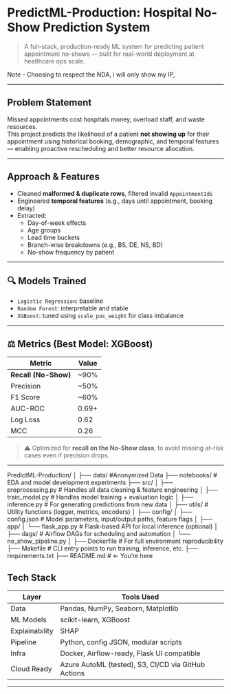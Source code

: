 # PredictML-Production: Hospital No-Show Prediction System

> A full-stack, production-ready ML system for predicting patient appointment no-shows — built for real-world deployment at healthcare ops scale.

Note - Choosing to respect the NDA, i will only show my IP,

---

## Problem Statement

Missed appointments cost hospitals money, overload staff, and waste resources.  
This project predicts the likelihood of a patient **not showing up** for their appointment using historical booking, demographic, and temporal features — enabling proactive rescheduling and better resource allocation.

---

## Approach & Features

- Cleaned **malformed & duplicate rows**, filtered invalid `AppointmentIds`
- Engineered **temporal features** (e.g., days until appointment, booking delay)
- Extracted:
  - Day-of-week effects
  - Age groups
  - Lead time buckets
  - Branch-wise breakdowns (e.g., BS, DE, NS, BD)
  - No-show frequency by patient

---

## 🔍 Models Trained

- `Logistic Regression`: baseline
- `Random Forest`: interpretable and stable
- `XGBoost`: tuned using `scale_pos_weight` for class imbalance

---

## ⚖️ Metrics (Best Model: XGBoost)

| Metric               | Value      |
|----------------------|------------|
| **Recall (No-Show)** | ~90%       |
| Precision            | ~50%       |
| F1 Score             | ~60%       |
| AUC-ROC              | 0.69+      |
| Log Loss             | 0.62       |
| MCC                  | 0.26       |

> ⚠️ Optimized for **recall on the No-Show class**, to avoid missing at-risk cases even if precision drops.

---

PredictML-Production/
│
├── data/                      #Anonymized Data
├── notebooks/                 # EDA and model development experiments
├── src/
│   ├── preprocessing.py        # Handles all data cleaning & feature engineering
│   ├── train_model.py          # Handles model training + evaluation logic
│   ├── inference.py            # For generating predictions from new data
│   ├── utils/                  # Utility functions (logger, metrics, encoders)
│
├── config/
│   ├── config.json             # Model parameters, input/output paths, feature flags
│
├── app/
│   └── flask_app.py            # Flask-based API for local inference (optional)
│
├── dags/                       # Airflow DAGs for scheduling and automation
│   └── no_show_pipeline.py
│
├── Dockerfile                  # For full environment reproducibility
├── Makefile                    # CLI entry points to run training, inference, etc.
├── requirements.txt
├── README.md                   # ← You’re here


## Tech Stack

| Layer       | Tools Used                                  |
|------------|----------------------------------------------|
| Data        | Pandas, NumPy, Seaborn, Matplotlib           |
| ML Models   | scikit-learn, XGBoost                        |
| Explainability | SHAP                                     |
| Pipeline    | Python, config JSON, modular scripts         |
| Infra       | Docker, Airflow-ready, Flask UI compatible   |
| Cloud Ready | Azure AutoML (tested), S3, CI/CD via GitHub Actions |

---

